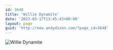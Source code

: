 ```yaml
---
id: 3648
title: 'Willie Dynamite'
date: '2023-03-17T13:45:43+00:00'
layout: page
guid: 'http://new.andydixon.com/?page_id=3648'
---
```


![Willie Dynamite](https://i0.wp.com/assets.g8x2.ldn.idrivee2-23.com/posters/Willie%20Dynamite%2001.jpg?w=1200&ssl=1 "Willie Dynamite")